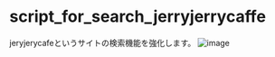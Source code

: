 # script_for_search_jerryjerrycaffe
jeryjerycafeというサイトの検索機能を強化します。
![image](https://user-images.githubusercontent.com/12891672/164978718-b7f371ec-902a-4033-bf3f-3b0291f0aaf0.png)
